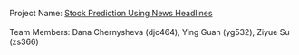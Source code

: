 Project Name: [Stock Prediction Using News Headlines](https://github.com/dchernysheva/ORIE-4741) <br><br>
Team Members: Dana Chernysheva (djc464), Ying Guan (yg532), Ziyue Su (zs366) <br><br>
